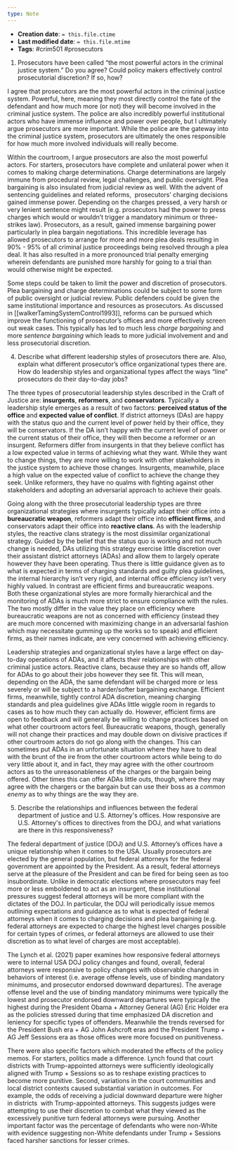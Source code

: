 ```yaml
---
type: Note
---
```


* **Creation date**: `= this.file.ctime`
* **Last modified date**: `= this.file.mtime`
* **Tags**: #crim501 #prosecutors

1) Prosecutors have been called “the most powerful actors in the criminal justice system.” Do you agree? Could policy makers effectively control prosecutorial discretion? If so, how?

I agree that prosecutors are the most powerful actors in the criminal justice system. Powerful, here, meaning they most directly control the fate of the defendant and how much more (or not) they will become involved in the criminal justice system. The police are also incredibly powerful institutional actors who have immense influence and power over people, but I ultimately argue prosecutors are more important. While the police are the gateway into the criminal justice system, prosecutors are ultimately the ones responsible for how much more involved individuals will really become.

Within the courtroom, I argue prosecutors are also the most powerful actors. For starters, prosecutors have complete and unilateral power when it comes to making charge determinations. Charge determinations are largely immune from procedural review, legal challenges, and public oversight. Plea bargaining is also insulated from judicial review as well. With the advent of sentencing guidelines and related reforms,  prosecutors’ charging decisions gained immense power. Depending on the charges pressed, a very harsh or very lenient sentence might result (e.g. prosecutors had the power to press charges which would or wouldn’t trigger a mandatory minimum or three-strikes law). Prosecutors, as a result, gained immense bargaining power particularly in plea bargain negotiations. This incredible leverage has allowed prosecutors to arrange for more and more plea deals resulting in 90% - 95% of all criminal justice proceedings being resolved through a plea deal. It has also resulted in a more pronounced trial penalty emerging wherein defendants are punished more harshly for going to a trial than would otherwise might be expected.

Some steps could be taken to limit the power and discretion of prosecutors. Plea bargaining and charge determinations could be subject to some form of public oversight or judicial review. Public defenders could be given the same institutional importance and resources as prosecutors. As discussed in [[walkerTamingSystemControl1993]], reforms can be pursued which improve the functioning of prosecutor’s offices and more effectively screen out weak cases. This typically has led to much less _charge bargaining_ and more _sentence bargaining_ which leads to more judicial involvement and and less prosecutorial discretion.

4) Describe what different leadership styles of prosecutors there are. Also, explain what different prosecutor’s office organizational types there are. How do leadership styles and organizational types affect the ways “line” prosecutors do their day-to-day jobs?

The three types of prosecutorial leadership styles described in the Craft of Justice are: **insurgents**, **reformers**, and **conservators**. Typically a leadership style emerges as a result of two factors: **perceived status of the office** and **expected value of conflict**. If district attorneys (DAs) are happy with the status quo and the current level of power held by their office, they will be conservators. If the DA isn’t happy with the current level of power or the current status of their office, they will then become a reformer or an insurgent. Reformers differ from insurgents in that they believe conflict has a low expected value in terms of achieving what they want. While they want to change things, they are more willing to work with other stakeholders in the justice system to achieve those changes. Insurgents, meanwhile, place a high value on the expected value of conflict to achieve the change they seek. Unlike reformers, they have no qualms with fighting against other stakeholders and adopting an adversarial approach to achieve their goals.

Going along with the three prosecutorial leadership types are three organizational strategies where insurgents typically adapt their office into a **bureaucratic weapon**, reformers adapt their office into **efficient firms**, and conservators adapt their office into **reactive clans**. As with the leadership styles, the reactive clans strategy is the most dissimilar organizational strategy. Guided by the belief that the status quo is working and not much change is needed, DAs utilizing this strategy exercise little discretion over their assistant district attorneys (ADAs) and allow them to largely operate however they have been operating. Thus there is little guidance given as to what is expected in terms of charging standards and guilty plea guidelines, the internal hierarchy isn’t very rigid, and internal office efficiency isn’t very highly valued. In contrast are efficient firms and bureaucratic weapons. Both these organizational styles are more formally hierarchical and the monitoring of ADAs is much more strict to ensure compliance with the rules. The two mostly differ in the value they place on efficiency where bureaucratic weapons are not as concerned with efficiency (instead they are much more concerned with maximizing change in an adversarial fashion which may necessitate gumming up the works so to speak) and efficient firms, as their names indicate, are very concerned with achieving efficiency.

Leadership strategies and organizational styles have a large effect on day-to-day operations of ADAs, and it affects their relationships with other criminal justice actors. Reactive clans, because they are so hands off, allow for ADAs to go about their jobs however they see fit. This will mean, depending on the ADA, the same defendant will be charged more or less severely or will be subject to a harder/softer bargaining exchange. Efficient firms, meanwhile, tightly control ADA discretion, meaning charging standards and plea guidelines give ADAs little wiggle room in regards to cases as to how much they can actually do. However, efficient firms are open to feedback and will generally be willing to change practices based on what other courtroom actors feel. Bureaucratic weapons, though, generally will not change their practices and may double down on divisive practices if other courtroom actors do not go along with the changes. This can sometimes put ADAs in an unfortunate situation where they have to deal with the brunt of the ire from the other courtroom actors while being to do very little about it, and in fact, they may agree with the other courtroom actors as to the unreasonableness of the charges or the bargain being offered. Other times this can offer ADAs little outs, though, where they may agree with the chargers or the bargain but can use their boss as a _common enemy_ as to why things are the way they are.

5) Describe the relationships and influences between the federal department of justice and U.S. Attorney's offices. How responsive are U.S. Attorney's offices to directives from the DOJ, and what variations are there in this responsiveness?

The federal department of justice (DOJ) and U.S. Attorney’s offices have a unique relationship when it comes to the USA. Usually prosecutors are elected by the general population, but federal attorneys for the federal government are appointed by the President. As a result, federal attorneys serve at the pleasure of the President and can be fired for being seen as too insubordinate. Unlike in democratic elections where prosecutors may feel more or less emboldened to act as an insurgent, these institutional pressures suggest federal attorneys will be more compliant with the dictates of the DOJ. In particular, the DOJ will periodically issue memos outlining expectations and guidance as to what is expected of federal attorneys when it comes to charging decisions and plea bargaining (e.g. federal attorneys are expected to charge the highest level charges possible for certain types of crimes, _or_ federal attorneys are allowed to use their discretion as to what level of charges are most acceptable).

The Lynch et al. (2021) paper examines how responsive federal attorneys were to internal USA DOJ policy changes and found, overall, federal attorneys were responsive to policy changes with observable changes in behaviors of interest (i.e. average offense levels, use of binding mandatory minimums, and prosecutor endorsed downward departures). The average offense level and the use of binding mandatory minimums were typically the lowest and prosecutor endorsed downward departures were typically the highest during the President Obama + Attorney General (AG) Eric Holder era as the policies stressed during that time emphasized DA discretion and leniency for specific types of offenders. Meanwhile the trends reversed for the President Bush era + AG John Ashcroft eras and the President Trump + AG Jeff Sessions era as those offices were more focused on punitiveness.

There were also specific factors which moderated the effects of the policy memos. For starters, politics made a difference. Lynch found that court districts with Trump-appointed attorneys were sufficiently ideologically aligned with Trump + Sessions so as to reshape existing practices to become more punitive. Second, variations in the court communities and local district contexts caused substantial variation in outcomes. For example, the odds of receiving a judicial downward departure were higher in districts  with Trump-appointed attorneys. This suggests judges were attempting to use their discretion to combat what they viewed as the excessively punitive turn federal attorneys were pursuing. Another important factor was the percentage of defendants who were non-White with evidence suggesting non-White defendants under Trump + Sessions faced harsher sanctions for lesser crimes.